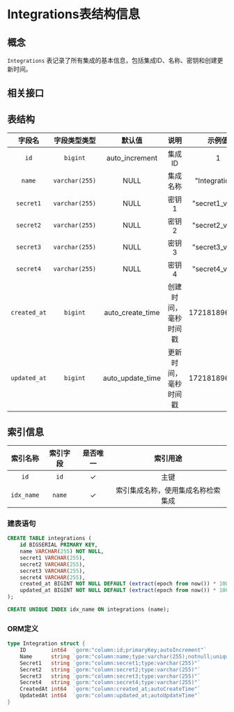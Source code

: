 # Integrations表结构信息

## 概念

`Integrations` 表记录了所有集成的基本信息，包括集成ID、名称、密钥和创建更新时间。

## 相关接口

## 表结构

|     字段名      |     字段类型类型     |       默认值        |     说明     |       示例值       |
|:------------:|:--------------:|:----------------:|:----------:|:---------------:|
|     `id`     |    `bigint`    |  auto_increment  |    集成ID    |        1        |
|    `name`    | `varchar(255)` |       NULL       |    集成名称    | "Integration1"  |
|  `secret1`   | `varchar(255)` |       NULL       |    密钥1     | "secret1_value" |
|  `secret2`   | `varchar(255)` |       NULL       |    密钥2     | "secret2_value" |
|  `secret3`   | `varchar(255)` |       NULL       |    密钥3     | "secret3_value" |
|  `secret4`   | `varchar(255)` |       NULL       |    密钥4     | "secret4_value" |
| `created_at` |    `bigint`    | auto_create_time | 创建时间，毫秒时间戳 |  1721818960936  |
| `updated_at` |    `bigint`    | auto_update_time | 更新时间，毫秒时间戳 |  1721818960936  |

## 索引信息

|    索引名称    |  索引字段  | 是否唯一 |       索引用途        |
|:----------:|:------:|:----:|:-----------------:|
|    `id`    |  `id`  |  ✓   |        主键         |
| `idx_name` | `name` |  ✓   | 索引集成名称，使用集成名称检索集成 |

### 建表语句

```SQL
CREATE TABLE integrations (
    id BIGSERIAL PRIMARY KEY,
    name VARCHAR(255) NOT NULL,
    secret1 VARCHAR(255),
    secret2 VARCHAR(255),
    secret3 VARCHAR(255),
    secret4 VARCHAR(255),
    created_at BIGINT NOT NULL DEFAULT (extract(epoch from now()) * 1000)::bigint,
    updated_at BIGINT NOT NULL DEFAULT (extract(epoch from now()) * 1000)::bigint
);

CREATE UNIQUE INDEX idx_name ON integrations (name);
```

### ORM定义

```Go
type Integration struct {
	ID        int64  `gorm:"column:id;primaryKey;autoIncrement"`
	Name      string `gorm:"column:name;type:varchar(255);notnull;uniqueIndex:idx_name"`
	Secret1   string `gorm:"column:secret1;type:varchar(255)"`
	Secret2   string `gorm:"column:secret2;type:varchar(255)"`
	Secret3   string `gorm:"column:secret3;type:varchar(255)"`
	Secret4   string `gorm:"column:secret4;type:varchar(255)"`
	CreatedAt int64  `gorm:"column:created_at;autoCreateTime"`
	UpdatedAt int64  `gorm:"column:updated_at;autoUpdateTime"`
}
```